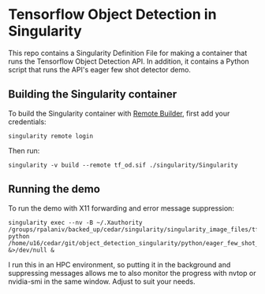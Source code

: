 # Tensorflow Object Detection in Singularity
This repo contains a Singularity Definition File for making a container that runs the Tensorflow Object Detection API. In addition, it contains a Python script that runs the API's eager few shot detector demo.

## Building the Singularity container
To build the Singularity container with [Remote Builder](https://cloud.sylabs.io/builder), first add your credentials:
    
    singularity remote login

Then run:
    
    singularity -v build --remote tf_od.sif ./singularity/Singularity

## Running the demo
To run the demo with X11 forwarding and error message suppression:

    singularity exec --nv -B ~/.Xauthority /groups/rpalaniv/backed_up/cedar/singularity/singularity_image_files/tf_od.sif python /home/u16/cedar/git/object_detection_singularity/python/eager_few_shot_od_training_tf2_singularity.py &>/dev/null &

I run this in an HPC environment, so putting it in the background and suppressing messages allows me to also monitor the progress with nvtop or nvidia-smi in the same window. Adjust to suit your needs.
